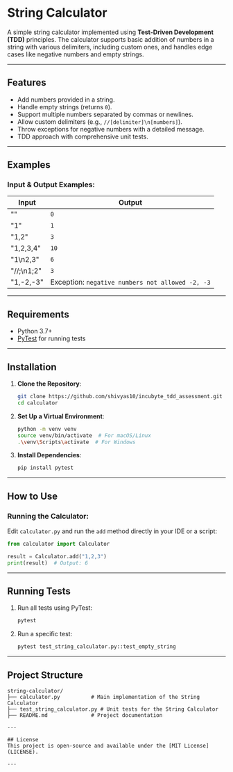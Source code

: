 # String Calculator

A simple string calculator implemented using **Test-Driven Development (TDD)** principles. The calculator supports basic addition of numbers in a string with various delimiters, including custom ones, and handles edge cases like negative numbers and empty strings.

---

## Features
- Add numbers provided in a string.
- Handle empty strings (returns `0`).
- Support multiple numbers separated by commas or newlines.
- Allow custom delimiters (e.g., `//[delimiter]\n[numbers]`).
- Throw exceptions for negative numbers with a detailed message.
- TDD approach with comprehensive unit tests.

---

## Examples

### Input & Output Examples:

| Input                  | Output |
|------------------------|--------|
| ""                    | `0`    |
| "1"                   | `1`    |
| "1,2"                 | `3`    |
| "1,2,3,4"             | `10`   |
| "1\n2,3"             | `6`    |
| "//;\n1;2"           | `3`    |
| "1,-2,-3"             | Exception: `negative numbers not allowed -2, -3` |

---

## Requirements
- Python 3.7+
- [PyTest](https://pytest.org/) for running tests

---

## Installation

1. **Clone the Repository**:
   ```bash
   git clone https://github.com/shivyas10/incubyte_tdd_assessment.git
   cd calculator
   ```

2. **Set Up a Virtual Environment**:
   ```bash
   python -m venv venv
   source venv/bin/activate  # For macOS/Linux
   .\venv\Scripts\activate  # For Windows
   ```

3. **Install Dependencies**:
   ```bash
   pip install pytest
   ```

---

## How to Use

### Running the Calculator:
Edit `calculator.py` and run the `add` method directly in your IDE or a script:
```python
from calculator import Calculator

result = Calculator.add("1,2,3")
print(result)  # Output: 6
```

---

## Running Tests

1. Run all tests using PyTest:
   ```bash
   pytest
   ```

2. Run a specific test:
   ```bash
   pytest test_string_calculator.py::test_empty_string
   ```

---

## Project Structure
```
string-calculator/
├── calculator.py          # Main implementation of the String Calculator
├── test_string_calculator.py # Unit tests for the String Calculator
├── README.md              # Project documentation

---

## License
This project is open-source and available under the [MIT License](LICENSE).

---
